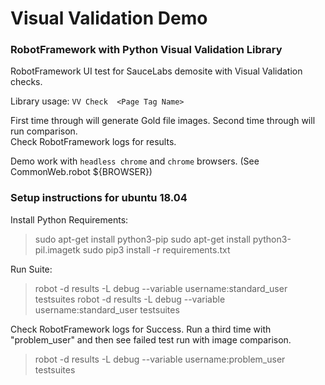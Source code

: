 # Visual Validation Demo

###  RobotFramework with Python Visual Validation Library

RobotFramework UI test for SauceLabs demosite with Visual Validation checks.
  
Library usage:
`VV Check  <Page Tag Name>`

First time through will generate Gold file images.  Second time through will run comparison.  
Check RobotFramework logs for results.

Demo work with `headless chrome` and `chrome` browsers.  (See CommonWeb.robot ${BROWSER})

### Setup instructions for ubuntu 18.04

Install Python Requirements:
> sudo apt-get install python3-pip
> sudo apt-get install python3-pil.imagetk
> sudo pip3 install -r requirements.txt

Run Suite:

> robot -d results -L debug --variable username:standard_user testsuites
> robot -d results -L debug --variable username:standard_user testsuites

Check RobotFramework logs for Success.  Run a third time with "problem_user" and then see failed test run with
image comparison.

> robot -d results -L debug --variable username:problem_user testsuites

